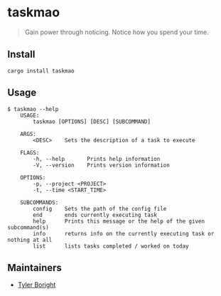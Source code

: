 # taskmao
> Gain power through noticing.  Notice how you spend your time.

## Install
```
cargo install taskmao
```

## Usage 
```
$ taskmao --help
    USAGE:
        taskmao [OPTIONS] [DESC] [SUBCOMMAND]

    ARGS:
        <DESC>    Sets the description of a task to execute

    FLAGS:
        -h, --help       Prints help information
        -V, --version    Prints version information

    OPTIONS:
        -p, --project <PROJECT>
        -t, --time <START_TIME>

    SUBCOMMANDS:
        config    Sets the path of the config file
        end       ends currently executing task
        help      Prints this message or the help of the given subcommand(s)
        info      returns info on the currently executing task or nothing at all
        list      lists tasks completed / worked on today
```

## Maintainers
- [Tyler Boright](https://tylerboright.com)
